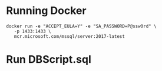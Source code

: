 # Running Docker

```
docker run -e "ACCEPT_EULA=Y" -e "SA_PASSWORD=P@ssw0rd" \
   -p 1433:1433 \
   mcr.microsoft.com/mssql/server:2017-latest
 ```

# Run DBScript.sql